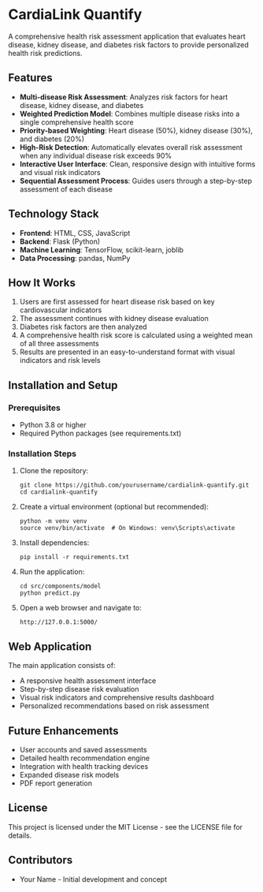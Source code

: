 # CardiaLink Quantify

A comprehensive health risk assessment application that evaluates heart disease, kidney disease, and diabetes risk factors to provide personalized health risk predictions.

## Features

- **Multi-disease Risk Assessment**: Analyzes risk factors for heart disease, kidney disease, and diabetes
- **Weighted Prediction Model**: Combines multiple disease risks into a single comprehensive health score
- **Priority-based Weighting**: Heart disease (50%), kidney disease (30%), and diabetes (20%)
- **High-Risk Detection**: Automatically elevates overall risk assessment when any individual disease risk exceeds 90%
- **Interactive User Interface**: Clean, responsive design with intuitive forms and visual risk indicators
- **Sequential Assessment Process**: Guides users through a step-by-step assessment of each disease

## Technology Stack

- **Frontend**: HTML, CSS, JavaScript
- **Backend**: Flask (Python)
- **Machine Learning**: TensorFlow, scikit-learn, joblib
- **Data Processing**: pandas, NumPy

## How It Works

1. Users are first assessed for heart disease risk based on key cardiovascular indicators
2. The assessment continues with kidney disease evaluation
3. Diabetes risk factors are then analyzed
4. A comprehensive health risk score is calculated using a weighted mean of all three assessments
5. Results are presented in an easy-to-understand format with visual indicators and risk levels

## Installation and Setup

### Prerequisites
- Python 3.8 or higher
- Required Python packages (see requirements.txt)

### Installation Steps

1. Clone the repository:
   ```
   git clone https://github.com/yourusername/cardialink-quantify.git
   cd cardialink-quantify
   ```

2. Create a virtual environment (optional but recommended):
   ```
   python -m venv venv
   source venv/bin/activate  # On Windows: venv\Scripts\activate
   ```

3. Install dependencies:
   ```
   pip install -r requirements.txt
   ```

4. Run the application:
   ```
   cd src/components/model
   python predict.py
   ```

5. Open a web browser and navigate to:
   ```
   http://127.0.0.1:5000/
   ```

## Web Application

The main application consists of:
- A responsive health assessment interface
- Step-by-step disease risk evaluation
- Visual risk indicators and comprehensive results dashboard
- Personalized recommendations based on risk assessment

## Future Enhancements

- User accounts and saved assessments
- Detailed health recommendation engine
- Integration with health tracking devices
- Expanded disease risk models
- PDF report generation

## License

This project is licensed under the MIT License - see the LICENSE file for details.

## Contributors

- Your Name - Initial development and concept
